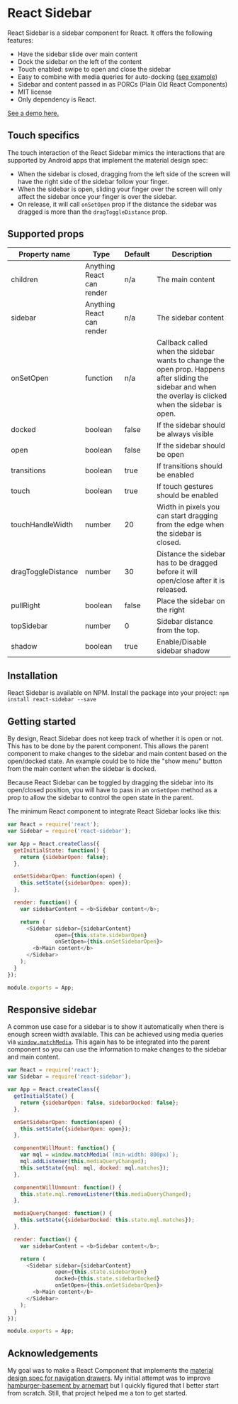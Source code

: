React Sidebar
=============

React Sidebar is a sidebar component for React. It offers the following features:

  - Have the sidebar slide over main content
  - Dock the sidebar on the left of the content
  - Touch enabled: swipe to open and close the sidebar
  - Easy to combine with media queries for auto-docking ([see example](http://balloob.github.io/react-sidebar/example/responsive_example.html))
  - Sidebar and content passed in as PORCs (Plain Old React Components)
  - MIT license
  - Only dependency is React.

[See a demo here.](http://balloob.github.io/react-sidebar/example/)

Touch specifics
---------------
The touch interaction of the React Sidebar mimics the interactions that are supported by Android apps that implement the material design spec:

 - When the sidebar is closed, dragging from the left side of the screen will have the right side of the sidebar follow your finger.
 - When the sidebar is open, sliding your finger over the screen will only affect the sidebar once your finger is over the sidebar.
 - On release, it will call `onSetOpen` prop if the distance the sidebar was dragged is more than the `dragToggleDistance` prop.

Supported props
---------------

| Property name | Type | Default | Description |
|---------------|------|---------|-------------|
| children | Anything React can render | n/a | The main content |
| sidebar | Anything React can render | n/a | The sidebar content |
| onSetOpen | function | n/a | Callback called when the sidebar wants to change the open prop. Happens after sliding the sidebar and when the overlay is clicked when the sidebar is open. |
| docked | boolean | false | If the sidebar should be always visible |
| open | boolean | false | If the sidebar should be open |
| transitions | boolean | true | If transitions should be enabled |
| touch | boolean | true | If touch gestures should be enabled |
| touchHandleWidth | number | 20 | Width in pixels you can start dragging from the edge when the sidebar is closed. |
| dragToggleDistance | number | 30 | Distance the sidebar has to be dragged before it will open/close after it is released. |
| pullRight | boolean | false | Place the sidebar on the right |
| topSidebar | number | 0 | Sidebar distance from the top. |
| shadow | boolean | true | Enable/Disable sidebar shadow |

Installation
------------
React Sidebar is available on NPM. Install the package into your project: `npm install react-sidebar --save`

Getting started
-----------------
By design, React Sidebar does not keep track of whether it is open or not. This has to be done by the parent component. This allows the parent component to make changes to the sidebar and main content based on the open/docked state. An example could be to hide the "show menu" button from the main content when the sidebar is docked.

Because React Sidebar can be toggled by dragging the sidebar into its open/closed position, you will have to pass in an `onSetOpen` method as a prop to allow the sidebar to control the open state in the parent.

The minimum React component to integrate React Sidebar looks like this:

```javascript
var React = require('react');
var Sidebar = require('react-sidebar');

var App = React.createClass({
  getInitialState: function() {
    return {sidebarOpen: false};
  },

  onSetSidebarOpen: function(open) {
    this.setState({sidebarOpen: open});
  },

  render: function() {
    var sidebarContent = <b>Sidebar content</b>;

    return (
      <Sidebar sidebar={sidebarContent}
               open={this.state.sidebarOpen}
               onSetOpen={this.onSetSidebarOpen}>
        <b>Main content</b>
      </Sidebar>
    );
  }
});

module.exports = App;
```

Responsive sidebar
------------------
A common use case for a sidebar is to show it automatically when there is enough screen width available. This can be achieved using media queries via [`window.matchMedia`][mdn-matchmedia]. This again has to be integrated into the parent component so you can use the information to make changes to the sidebar and main content.

[mdn-matchmedia]: https://developer.mozilla.org/en-US/docs/Web/API/Window/matchMedia

```javascript
var React = require('react');
var Sidebar = require('react-sidebar');

var App = React.createClass({
  getInitialState() {
    return {sidebarOpen: false, sidebarDocked: false};
  },

  onSetSidebarOpen: function(open) {
    this.setState({sidebarOpen: open});
  },

  componentWillMount: function() {
    var mql = window.matchMedia(`(min-width: 800px)`);
    mql.addListener(this.mediaQueryChanged);
    this.setState({mql: mql, docked: mql.matches});
  },

  componentWillUnmount: function() {
    this.state.mql.removeListener(this.mediaQueryChanged);
  },

  mediaQueryChanged: function() {
    this.setState({sidebarDocked: this.state.mql.matches});
  },

  render: function() {
    var sidebarContent = <b>Sidebar content</b>;

    return (
      <Sidebar sidebar={sidebarContent}
               open={this.state.sidebarOpen}
               docked={this.state.sidebarDocked}
               onSetOpen={this.onSetSidebarOpen}>
        <b>Main content</b>
      </Sidebar>
    );
  }
});

module.exports = App;
```

Acknowledgements
----------------

My goal was to make a React Component that implements the [material design spec for navigation drawers](http://www.google.com/design/spec/patterns/navigation-drawer.html#navigation-drawer-content). My initial attempt was to improve [hamburger-basement by arnemart](https://github.com/arnemart/hamburger-basement) but I quickly figured that I better start from scratch. Still, that project helped me a ton to get started.
